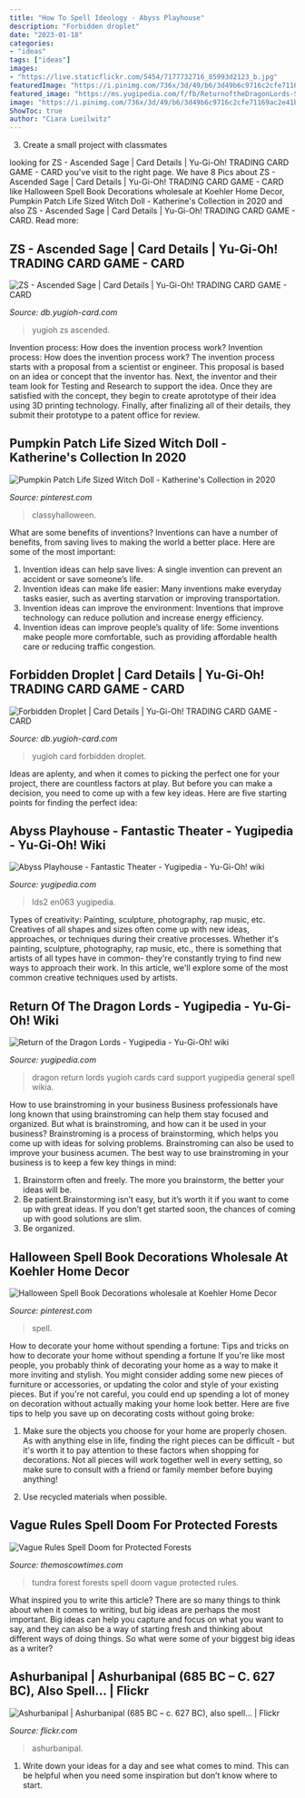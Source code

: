 ```yaml
---
title: "How To Spell Ideology - Abyss Playhouse"
description: "Forbidden droplet"
date: "2023-01-18"
categories:
- "ideas"
tags: ["ideas"]
images:
- "https://live.staticflickr.com/5454/7177732716_85993d2123_b.jpg"
featuredImage: "https://i.pinimg.com/736x/3d/49/b6/3d49b6c9716c2cfe71169ac2e41ba48a.jpg"
featured_image: "https://ms.yugipedia.com/f/fb/ReturnoftheDragonLords-SDRR-EN-C-1E.png"
image: "https://i.pinimg.com/736x/3d/49/b6/3d49b6c9716c2cfe71169ac2e41ba48a.jpg"
ShowToc: true
author: "Ciara Lueilwitz"
---
```



3. Create a small project with classmates

	

		
looking for ZS - Ascended Sage | Card Details | Yu-Gi-Oh! TRADING CARD GAME - CARD you've visit to the right page. We have 8 Pics about ZS - Ascended Sage | Card Details | Yu-Gi-Oh! TRADING CARD GAME - CARD like Halloween Spell Book Decorations wholesale at Koehler Home Decor, Pumpkin Patch Life Sized Witch Doll - Katherine&#039;s Collection in 2020 and also ZS - Ascended Sage | Card Details | Yu-Gi-Oh! TRADING CARD GAME - CARD. Read more:
		
    
## ZS - Ascended Sage | Card Details | Yu-Gi-Oh! TRADING CARD GAME - CARD

<img loading=lazy src="https://www.db.yugioh-card.com/yugiohdb/get_image.action?type=1&amp;osplang=1&amp;cid=15964&amp;ciid=1&amp;enc=m17OHjM9n8QGpDc_7hbSpQ&amp;app=tournament&amp;request_locale=en" onerror="this.onerror=null;this.src='https://tse1.mm.bing.net/th?id=OIP.gktOizV0UhPWk4M588r0pAAAAA&amp;pid=15.1';" alt="ZS - Ascended Sage | Card Details | Yu-Gi-Oh! TRADING CARD GAME - CARD">

_Source: db.yugioh-card.com_

>yugioh zs ascended. 

	

Invention process: How does the invention process work?
Invention process: How does the invention process work?
The invention process starts with a proposal from a scientist or engineer. This proposal is based on an idea or concept that the inventor has. Next, the inventor and their team look for Testing and Research to support the idea. Once they are satisfied with the concept, they begin to create aprototype of their idea using 3D printing technology. Finally, after finalizing all of their details, they submit their prototype to a patent office for review.

    
## Pumpkin Patch Life Sized Witch Doll - Katherine&#039;s Collection In 2020

<img loading=lazy src="https://i.pinimg.com/736x/3d/49/b6/3d49b6c9716c2cfe71169ac2e41ba48a.jpg" onerror="this.onerror=null;this.src='https://tse1.mm.bing.net/th?id=OIP.7_dOLvPWDcA2Fncji9u4WQHaOC&amp;pid=15.1';" alt="Pumpkin Patch Life Sized Witch Doll - Katherine&#039;s Collection in 2020">

_Source: pinterest.com_

>classyhalloween. 

	

What are some benefits of inventions?
Inventions can have a number of benefits, from saving lives to making the world a better place. Here are some of the most important: 
1. Invention ideas can help save lives: A single invention can prevent an accident or save someone’s life. 
2. Invention ideas can make life easier: Many inventions make everyday tasks easier, such as averting starvation or improving transportation. 
3. Invention ideas can improve the environment: Inventions that improve technology can reduce pollution and increase energy efficiency. 
4. Invention ideas can improve people’s quality of life: Some inventions make people more comfortable, such as providing affordable health care or reducing traffic congestion.

    
## Forbidden Droplet | Card Details | Yu-Gi-Oh! TRADING CARD GAME - CARD

<img loading=lazy src="https://www.db.yugioh-card.com/yugiohdb/get_image.action?type=1&amp;osplang=1&amp;cid=15299&amp;ciid=1&amp;enc=CjEDoijDZMzCu0lxKYVerQ&amp;app=tournament&amp;request_locale=en" onerror="this.onerror=null;this.src='https://tse1.mm.bing.net/th?id=OIP.0R8B2NaQ2iMV5rTII8jfGQAAAA&amp;pid=15.1';" alt="Forbidden Droplet | Card Details | Yu-Gi-Oh! TRADING CARD GAME - CARD">

_Source: db.yugioh-card.com_

>yugioh card forbidden droplet. 

	

Ideas are aplenty, and when it comes to picking the perfect one for your project, there are countless factors at play. But before you can make a decision, you need to come up with a few key ideas. Here are five starting points for finding the perfect idea:

    
## Abyss Playhouse - Fantastic Theater - Yugipedia - Yu-Gi-Oh! Wiki

<img loading=lazy src="https://ms.yugipedia.com/f/f4/AbyssPlayhouseFantasticTheater-LDS2-EN-C-1E.png" onerror="this.onerror=null;this.src='https://tse2.mm.bing.net/th?id=OIP.HaMoX05SVsP_slioMRYzJAHaKu&amp;pid=15.1';" alt="Abyss Playhouse - Fantastic Theater - Yugipedia - Yu-Gi-Oh! wiki">

_Source: yugipedia.com_

>lds2 en063 yugipedia. 

	

Types of creativity: Painting, sculpture, photography, rap music, etc.
Creatives of all shapes and sizes often come up with new ideas, approaches, or techniques during their creative processes. Whether it's painting, sculpture, photography, rap music, etc., there is something that artists of all types have in common- they're constantly trying to find new ways to approach their work. In this article, we'll explore some of the most common creative techniques used by artists.

    
## Return Of The Dragon Lords - Yugipedia - Yu-Gi-Oh! Wiki

<img loading=lazy src="https://ms.yugipedia.com/f/fb/ReturnoftheDragonLords-SDRR-EN-C-1E.png" onerror="this.onerror=null;this.src='https://tse1.mm.bing.net/th?id=OIP.exbVbrF4AE20RQK8oP7bXgHaK2&amp;pid=15.1';" alt="Return of the Dragon Lords - Yugipedia - Yu-Gi-Oh! wiki">

_Source: yugipedia.com_

>dragon return lords yugioh cards card support yugipedia general spell wikia. 

	

How to use brainstroming in your business
Business professionals have long known that using brainstroming can help them stay focused and organized. But what is brainstroming, and how can it be used in your business? Brainstroming is a process of brainstorming, which helps you come up with ideas for solving problems. Brainstroming can also be used to improve your business acumen. 
The best way to use brainstroming in your business is to keep a few key things in mind: 
1) Brainstorm often and freely. The more you brainstorm, the better your ideas will be. 
2) Be patient.Brainstorming isn’t easy, but it’s worth it if you want to come up with great ideas. If you don’t get started soon, the chances of coming up with good solutions are slim. 
3) Be organized.

    
## Halloween Spell Book Decorations Wholesale At Koehler Home Decor

<img loading=lazy src="https://i.pinimg.com/736x/da/60/c6/da60c6d7d10aab016ec1eeea66f64303.jpg" onerror="this.onerror=null;this.src='https://tse4.mm.bing.net/th?id=OIP.sIdEaMxVooWpmTQEeqm_mgHaJ8&amp;pid=15.1';" alt="Halloween Spell Book Decorations wholesale at Koehler Home Decor">

_Source: pinterest.com_

>spell. 

	

How to decorate your home without spending a fortune: Tips and tricks on how to decorate your home without spending a fortune
If you're like most people, you probably think of decorating your home as a way to make it more inviting and stylish. You might consider adding some new pieces of furniture or accessories, or updating the color and style of your existing pieces. But if you're not careful, you could end up spending a lot of money on decoration without actually making your home look better. Here are five tips to help you save up on decorating costs without going broke: 
1. Make sure the objects you choose for your home are properly chosen. As with anything else in life, finding the right pieces can be difficult - but it's worth it to pay attention to these factors when shopping for decorations. Not all pieces will work together well in every setting, so make sure to consult with a friend or family member before buying anything! 

2. Use recycled materials when possible.

    
## Vague Rules Spell Doom For Protected Forests

<img loading=lazy src="https://static.themoscowtimes.com/image/1360/65/16dfec3676bd41c8a1044e8179972921.jpg" onerror="this.onerror=null;this.src='https://tse1.mm.bing.net/th?id=OIP.J-QEQlC9Xhf-NPEmo0bLqQHaFi&amp;pid=15.1';" alt="Vague Rules Spell Doom for Protected Forests">

_Source: themoscowtimes.com_

>tundra forest forests spell doom vague protected rules. 

	

What inspired you to write this article?
There are so many things to think about when it comes to writing, but big ideas are perhaps the most important. Big ideas can help you capture and focus on what you want to say, and they can also be a way of starting fresh and thinking about different ways of doing things. So what were some of your biggest big ideas as a writer?

    
## Ashurbanipal | Ashurbanipal (685 BC – C. 627 BC), Also Spell… | Flickr

<img loading=lazy src="https://live.staticflickr.com/5454/7177732716_85993d2123_b.jpg" onerror="this.onerror=null;this.src='https://tse2.mm.bing.net/th?id=OIP.0bO-r2QlJSe4RpxRGoYK2AHaLG&amp;pid=15.1';" alt="Ashurbanipal | Ashurbanipal (685 BC – c. 627 BC), also spell… | Flickr">

_Source: flickr.com_

>ashurbanipal. 

	

1. Write down your ideas for a day and see what comes to mind. This can be helpful when you need some inspiration but don’t know where to start.

